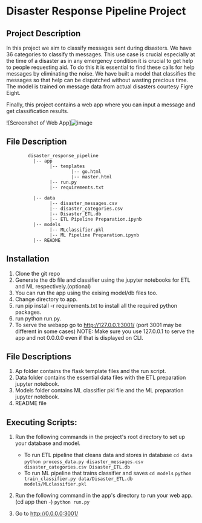 # Disaster Response Pipeline Project

## Project Description
In this project we aim to classify messages sent during disasters. We have 36 categories to classify th messages. This use case is crucial especially at the time of a disaster as in any emergency condition it is crucial to get help to people requesting aid. To do this it is essential to find these calls for help messages by eliminating the noise. We have built a model that classifies the messages so that help can be dispatched without wasting precious time. The model is trained on message data from actual disasters courtesy Figre Eight.

Finally, this project contains a web app where you can input a message and get classification results.

![Screenshot of Web App]![image](https://user-images.githubusercontent.com/21197883/140520922-a0b5f437-4c3b-4402-89da-85f41d2ee6d8.png)


## File Description
~~~~~~~
        disaster_response_pipeline
          |-- app
                |-- templates
                        |-- go.html
                        |-- master.html
                |-- run.py
                |-- requirements.txt
                
          |-- data
                |-- disaster_messages.csv
                |-- disaster_categories.csv
                |-- Disaster_ETL.db
                |-- ETL Pipeline Preparation.ipynb
          |-- models
                |-- MLclassifier.pkl
                |-- ML Pipeline Preparation.ipynb
          |-- README
~~~~~~~
## Installation
1. Clone the git repo 
2. Generate the db file and classifier using the jupyter notebooks for ETL and ML respectively.(optional)
3. You can run the app using the exising model/db files too.
4. Change directory to app.
5. run pip install -r requirements.txt to install all the required python packages.
6. run python run.py.
7. To serve the webapp go to http://127.0.0.1:3001/ (port 3001 may be different in some cases)
NOTE: Make sure you use 127.0.0.1 to serve the app and not 0.0.0.0 even if that is displayed on CLI.

## File Descriptions
1. Ap folder contains the flask template files and the run script.
2. Data folder contains the essential data files with the ETL preparation jupyter notebook.
3. Models folder contains ML classifier pkl file and the ML preparation jupyter notebook.
4. README file

## Executing Scripts:
1. Run the following commands in the project's root directory to set up your database and model.

    - To run ETL pipeline that cleans data and stores in database
        `cd data`
        `python process_data.py disaster_messages.csv disaster_categories.csv Disaster_ETL.db`
    - To run ML pipeline that trains classifier and saves
        `cd models`
        `python train_classifier.py data/Disaster_ETL.db models/MLclassifier.pkl`

2. Run the following command in the app's directory to run your web app.(cd app then -)
    `python run.py`

3. Go to http://0.0.0.0:3001/
